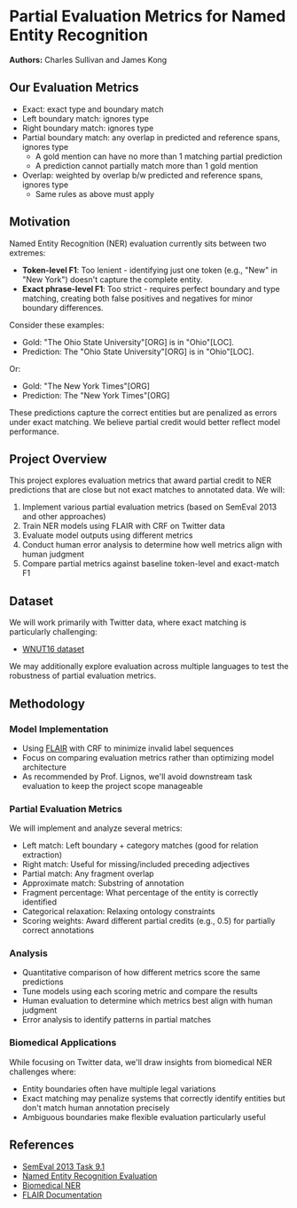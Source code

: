 # Partial Evaluation Metrics for Named Entity Recognition

**Authors:** Charles Sullivan and James Kong

## Our Evaluation Metrics

- Exact: exact type and boundary match
- Left boundary match: ignores type
- Right boundary match: ignores type
- Partial boundary match: any overlap in predicted and reference spans, ignores type
    - A gold mention can have no more than 1 matching partial prediction
    - A prediction cannot partially match more than 1 gold mention  
- Overlap: weighted by overlap b/w predicted and reference spans, ignores type
    - Same rules as above must apply

## Motivation

Named Entity Recognition (NER) evaluation currently sits between two extremes:
- **Token-level F1**: Too lenient - identifying just one token (e.g., "New" in "New York") doesn't capture the complete entity.
- **Exact phrase-level F1**: Too strict - requires perfect boundary and type matching, creating both false positives and negatives for minor boundary differences.

Consider these examples:
- Gold: "The Ohio State University"[ORG] is in "Ohio"[LOC].
- Prediction: The "Ohio State University"[ORG] is in "Ohio"[LOC].

Or:
- Gold: "The New York Times"[ORG]
- Prediction: The "New York Times"[ORG]

These predictions capture the correct entities but are penalized as errors under exact matching. We believe partial credit would better reflect model performance.

## Project Overview

This project explores evaluation metrics that award partial credit to NER predictions that are close but not exact matches to annotated data. We will:

1. Implement various partial evaluation metrics (based on SemEval 2013 and other approaches)
2. Train NER models using FLAIR with CRF on Twitter data
3. Evaluate model outputs using different metrics
4. Conduct human error analysis to determine how well metrics align with human judgment
5. Compare partial metrics against baseline token-level and exact-match F1

## Dataset

We will work primarily with Twitter data, where exact matching is particularly challenging:
- [WNUT16 dataset](https://github.com/aritter/twitter_nlp/blob/master/data/annotated/wnut16/data/dev)

We may additionally explore evaluation across multiple languages to test the robustness of partial evaluation metrics.

## Methodology

### Model Implementation
- Using [FLAIR](https://github.com/flairNLP/flair) with CRF to minimize invalid label sequences
- Focus on comparing evaluation metrics rather than optimizing model architecture
- As recommended by Prof. Lignos, we'll avoid downstream task evaluation to keep the project scope manageable

### Partial Evaluation Metrics
We will implement and analyze several metrics:
- Left match: Left boundary + category matches (good for relation extraction)
- Right match: Useful for missing/included preceding adjectives
- Partial match: Any fragment overlap
- Approximate match: Substring of annotation
- Fragment percentage: What percentage of the entity is correctly identified
- Categorical relaxation: Relaxing ontology constraints
- Scoring weights: Award different partial credits (e.g., 0.5) for partially correct annotations

### Analysis
- Quantitative comparison of how different metrics score the same predictions
- Tune models using each scoring metric and compare the results
- Human evaluation to determine which metrics best align with human judgment
- Error analysis to identify patterns in partial matches

### Biomedical Applications
While focusing on Twitter data, we'll draw insights from biomedical NER challenges where:
- Entity boundaries often have multiple legal variations
- Exact matching may penalize systems that correctly identify entities but don't match human annotation precisely
- Ambiguous boundaries make flexible evaluation particularly useful

## References

- [SemEval 2013 Task 9.1](https://aclanthology.org/S13-2056.pdf)
- [Named Entity Recognition Evaluation](https://www.davidsbatista.net/blog/2018/05/09/Named_Entity_Evaluation/)
- [Biomedical NER](https://link.springer.com/article/10.1186/1471-2105-7-92)
- [FLAIR Documentation](https://flairnlp.github.io/docs/tutorial-training/how-to-train-sequence-tagger#training-a-named-entity-recognition-ner-model-with-flair-embeddings)
